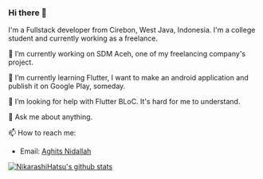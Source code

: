 ### Hi there 👋
I'm a Fullstack developer from Cirebon, West Java, Indonesia. I'm a college student and currently working as a freelance.

🔭 I’m currently working on SDM Aceh, one of my freelancing company's project.

🌱 I’m currently learning Flutter, I want to make an android application and publish it on Google Play, someday.

🤔 I’m looking for help with Flutter BLoC. It's hard for me to understand.

💬 Ask me about anything.

📫 How to reach me:
- Email: [Aghits Nidallah](yourlovelydev@gmail.com)

[![NikarashiHatsu's github stats](https://github-readme-stats.vercel.app/api?username=NikarashiHatsu)](https://github.com/NikarashiHatsu)

<!--
**NikarashiHatsu/NikarashiHatsu** is a ✨ _special_ ✨ repository because its `README.md` (this file) appears on your GitHub profile.

Here are some ideas to get you started:

- 🔭 I’m currently working on ...
- 🌱 I’m currently learning ...
- 👯 I’m looking to collaborate on ...
- 🤔 I’m looking for help with ...
- 💬 Ask me about ...
- 📫 How to reach me: ...
- 😄 Pronouns: ...
- ⚡ Fun fact: ...
-->
